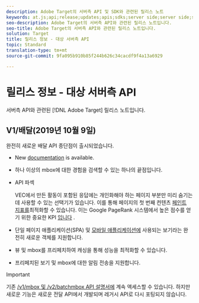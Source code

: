 ```yaml
---
description: Adobe Target의 서버측 API 및 SDK와 관련된 릴리스 노트
keywords: at.js;api;release;updates;apis;sdks;server side;server side;server-side;api;delivery api
seo-description: Adobe Target의 서버측 API와 관련된 릴리스 노트입니다.
seo-title: Adobe Target의 서버측 API와 관련된 릴리스 노트입니다.
solution: Target
title: 릴리스 정보 - 대상 서버측 API
topic: Standard
translation-type: tm+mt
source-git-commit: 9fa095b910b85f244b626c34cacdf9f4a13a6929

---
```



# 릴리스 정보 - 대상 서버측 API

서버측 API와 관련된 [!DNL Adobe Target] 릴리스 노트입니다.

## V1/배달(2019년 10월 9일)

완전히 새로운 배달 API 종단점이 출시되었습니다.

* New [documentation](https://developers.adobetarget.com/api/delivery-api/) is available.
* 하나 이상의 mbox에 대한 경험을 검색할 수 있는 하나의 끝점입니다.
* API 파섹

   VEC에서 만든 활동이 포함된 응답에는 개인화해야 하는 페이지 부분만 미리 숨기는 데 사용할 수 있는 선택기가 있습니다. 이를 통해 페이지의 첫 번째 컨텐츠 [페인트 지표를](https://developers.google.com/web/fundamentals/performance/user-centric-performance-metrics.html)최적화할 수 있습니다. 이는 Google PageRank 시스템에서 높은 점수를 얻기 위한 중요한 KPI [입니다](https://en.wikipedia.org/wiki/PageRank) .

* 단일 페이지 애플리케이션(SPA) 및 [모바일 애플리케이션에](/help/c-implementing-target/c-implementing-target-for-client-side-web/how-to-deployatjs/target-atjs-single-page-application.md) [](/help/c-target-mobile-app/target-mobile-app.md)사용되는 보기라는 완전히 새로운 객체를 지원합니다.
* 뷰 및 mbox를 프리페치하여 캐싱을 통해 성능을 최적화할 수 있습니다.
* 프리페치된 보기 및 mbox에 대한 알림 전송을 지원합니다.

>[!IMPORTANT]
>
>기존 [/v1/mbox 및 /v2/batchmbox API 설명서에](https://developers.adobetarget.com/api/legacy-api/index.html) 계속 액세스할 수 있습니다. 하지만 새로운 기능은 새로운 전달 API에서 개발되며 레거시 API로 다시 포팅되지 않습니다.
